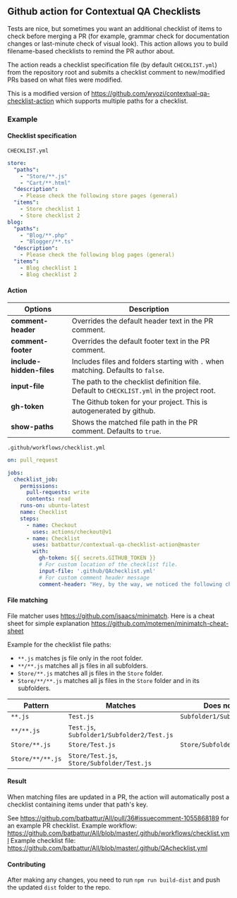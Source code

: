 ## Github action for Contextual QA Checklists

Tests are nice, but sometimes you want an additional checklist of items to check before merging a PR
(for example, grammar check for documentation changes or last-minute check of visual look).
This action allows you to build filename-based checklists to remind the PR author about.

The action reads a checklist specification file (by default `CHECKLIST.yml`) from the repository root and submits a checklist comment to new/modified PRs based on what files were modified.

This is a modified version of https://github.com/wyozi/contextual-qa-checklist-action which supports multiple paths for a checklist. 

### Example

#### Checklist specification

`CHECKLIST.yml`

```yml
store:
  "paths":
    - "Store/**.js"
    - "Cart/**.html"
  "description":
    - Please check the following store pages (general)
  "items":
    - Store checklist 1
    - Store checklist 2
blog:
  "paths":
    - "Blog/**.php"
    - "Blogger/**.ts"
  "description":
    - Please check the following blog pages (general)
  "items":
    - Blog checklist 1
    - Blog checklist 2
```

#### Action

| Options              | Description                                                                              |
| -------------------- | ---------------------------------------------------------------------------------------- |
| **comment-header**       | Overrides the default header text in the PR comment.                                     |
| **comment-footer**       | Overrides the default footer text in the PR comment.                                     |
| **include-hidden-files** | Includes files and folders starting with `.` when matching. Defaults to `false`.             |
| **input-file**           | The path to the checklist definition file. Default to `CHECKLIST.yml` in the project root. |
| **gh-token**             | The Github token for your project. This is autogenerated by github.                      |
| **show-paths**           | Shows the matched file path in the PR comment. Defaults to `true`.                         |

`.github/workflows/checklist.yml`


```yml
on: pull_request

jobs:
  checklist_job:
    permissions:
      pull-requests: write
      contents: read
    runs-on: ubuntu-latest
    name: Checklist
    steps:
      - name: Checkout
        uses: actions/checkout@v1
      - name: Checklist
        uses: batbattur/contextual-qa-checklist-action@master
        with:
          gh-token: ${{ secrets.GITHUB_TOKEN }}
          # For custom location of the checklist file.
          input-file: '.github/QAchecklist.yml'
          # For custom comment header message
          comment-header: "Hey, by the way, we noticed the following changes:"
```

#### File matching

File matcher uses https://github.com/isaacs/minimatch. Here is a cheat sheet for simple explanation https://github.com/motemen/minimatch-cheat-sheet

Example for the checklist file paths:
- `**.js` matches js file only in the root folder.
- `**/**.js` matches all js files in all subfolders.
- `Store/**.js` matches all js files in the `Store` folder.
- `Store/**/**.js` matches all js files in the `Store` folder and in its subfolders.

| Pattern | Matches | Does not match |
| ------- | ------- | -------------- |
| `**.js` | `Test.js` | `Subfolder1/Subolder2/Test.js` |
| `**/**.js` | `Test.js`, `Subfolder1/Subfolder2/Test.js` |  |
| `Store/**.js` | `Store/Test.js` | `Store/Subfolder/Test.js` |
| `Store/**/**.js` | `Store/Test.js`, `Store/Subfolder/Test.js` | |

#### Result

When matching files are updated in a PR, the action will automatically post a checklist containing items under that path's key.

See https://github.com/batbattur/All/pull/36#issuecomment-1055868189 for an example PR checklist.
Example workflow: https://github.com/batbattur/All/blob/master/.github/workflows/checklist.yml
Example checklist file: https://github.com/batbattur/All/blob/master/.github/QAchecklist.yml

#### Contributing

After making any changes, you need to run `npm run build-dist` and push the updated `dist` folder to the repo.